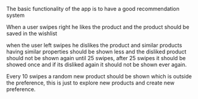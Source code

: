 The basic functionality of the app is to have a good recommendation system

When a user swipes right he likes the product and the product should be saved in the wishlist 

when the user left swipes he dislikes the product and similar products having similar properties should be shown less and the disliked product should not be shown again until 25 swipes, after 25 swipes it should be showed once and if its disliked again it should not be shown ever again.

Every 10 swipes a random new product should be shown which is outside the preference, this is just to explore new products and create new preference.

